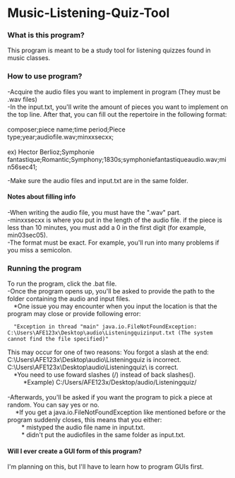 # Music-Listening-Quiz-Tool
### What is this program?
This program is meant to be a study tool for listening quizzes found in music classes. 
### How to use program?
-Acquire the audio files you want to implement in program (They must be .wav files)<br>
-In the input.txt, you'll write the amount of pieces you want to implement on the top line. After that, you can fill out the repertoire in the following format:
<br><br>
composer;piece name;time period;Piece type;year;audiofile.wav;minxxsecxx;
<br><br>
ex) Hector Berlioz;Symphonie fantastique;Romantic;Symphony;1830s;symphoniefantastiqueaudio.wav;min56sec41;
  
  -Make sure the audio files and input.txt are in the same folder. 
#### Notes about filling info
-When writing the audio file, you must have the ".wav" part. <br>
-minxxsecxx is where you put in the length of the audio file. if the piece is less than 10 minutes, you must add a 0 in the first digit (for example, min03sec05). <br>
-The format must be exact. For example, you'll run into many problems if you miss a semicolon. <br>

### Running the program
To run the program, click the .bat file. <br>
-Once the program opens up, you'll be asked to provide the path to the folder containing the audio and input files.   <br>
    &emsp;*One issue you may encounter when you input the location is that the program may close or provide following error: <br>
    
      "Exception in thread "main" java.io.FileNotFoundException: C:\Users\AFE123x\Desktop\audio\Listeningquizinput.txt (The system cannot find the file specified)"
   
  This may occur for one of two reasons: You forgot a slash at the end:<br>
    C:\Users\AFE123x\Desktop\audio\Listeningquiz is incorrect. <br>
    C:\Users\AFE123x\Desktop\audio\Listeningquiz\ is correct. <br>
        &emsp;*You need to use foward slashes (/) instead of back slashes(\). <br>
      &emsp; &emsp; *Example) C:/Users/AFE123x/Desktop/audio/Listeningquiz/    <br>    
-Afterwards, you'll be asked if you want the program to pick a piece at random. You can say yes or no. <br>
   &emsp;   *If you get a java.io.FileNotFoundException like mentioned before or the program suddenly closes, this means that you either: <br>
        &emsp;&emsp; * mistyped the audio file name in input.txt. <br>
        &emsp;&emsp; * didn't put the audiofiles in the same folder as input.txt. <br>
    
    
#### Will I ever create a GUI form of this program? 
I'm planning on this, but I'll have to learn how to program GUIs first. 

